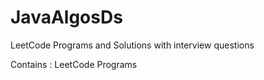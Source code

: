 # JavaAlgosDs
LeetCode Programs and Solutions with interview questions

Contains :
LeetCode Programs
